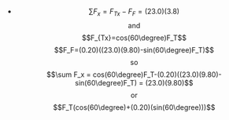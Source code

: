 - $$\sum F_x = F_{Tx} - F_F = (23.0)(3.8)$$
  $$\text{and}$$
  $$F_{Tx}=cos(60\degree)F_T$$
  $$F_F=(0.20)((23.0)(9.80)-sin(60\degree)F_T)$$
  $$\text{so}$$
  $$\sum F_x = cos(60\degree)F_T-(0.20)((23.0)(9.80)-sin(60\degree)F_T) = (23.0)(9.80)$$
  $$\text{or}$$
  $$F_T(cos(60\degree)+(0.20)(sin(60\degree)))$$
